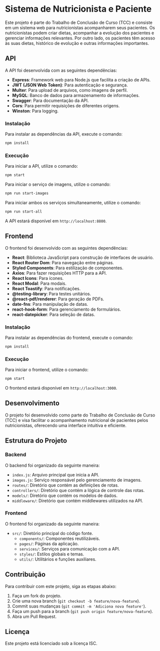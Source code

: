 # Sistema de Nutricionista e Paciente

Este projeto é parte do Trabalho de Conclusão de Curso (TCC) e consiste em um sistema web para nutricionistas acompanharem seus pacientes. Os nutricionistas podem criar dietas, acompanhar a evolução dos pacientes e gerenciar informações relevantes. Por outro lado, os pacientes têm acesso às suas dietas, histórico de evolução e outras informações importantes.

## API

A API foi desenvolvida com as seguintes dependências:

- **Express**: Framework web para Node.js que facilita a criação de APIs.
- **JWT (JSON Web Token)**: Para autenticação e segurança.
- **Multer**: Para upload de arquivos, como imagens de perfil.
- **MySQL**: Banco de dados para armazenamento de informações.
- **Swagger**: Para documentação da API.
- **Cors**: Para permitir requisições de diferentes origens.
- **Winston**: Para logging.

### Instalação

Para instalar as dependências da API, execute o comando:

```bash
npm install
```

### Execução

Para iniciar a API, utilize o comando:

```bash
npm start
```

Para iniciar o serviço de imagens, utilize o comando:

```bash
npm run start-images
```

Para iniciar ambos os serviços simultaneamente, utilize o comando:

```bash
npm run start-all
```

A API estará disponível em `http://localhost:8800`.

## Frontend

O frontend foi desenvolvido com as seguintes dependências:

- **React**: Biblioteca JavaScript para construção de interfaces de usuário.
- **React Router Dom**: Para navegação entre páginas.
- **Styled Components**: Para estilização de componentes.
- **Axios**: Para fazer requisições HTTP para a API.
- **React Icons**: Para ícones.
- **React Modal**: Para modais.
- **React Toastify**: Para notificações.
- **@testing-library**: Para testes unitários.
- **@react-pdf/renderer**: Para geração de PDFs.
- **date-fns**: Para manipulação de datas.
- **react-hook-form**: Para gerenciamento de formulários.
- **react-datepicker**: Para seleção de datas.

### Instalação

Para instalar as dependências do frontend, execute o comando:

```bash
npm install
```

### Execução

Para iniciar o frontend, utilize o comando:

```bash
npm start
```

O frontend estará disponível em `http://localhost:3000`.

## Desenvolvimento

O projeto foi desenvolvido como parte do Trabalho de Conclusão de Curso (TCC) e visa facilitar o acompanhamento nutricional de pacientes pelos nutricionistas, oferecendo uma interface intuitiva e eficiente.

## Estrutura do Projeto

### Backend

O backend foi organizado da seguinte maneira:

- `index.js`: Arquivo principal que inicia a API.
- `images.js`: Serviço responsável pelo gerenciamento de imagens.
- `routes/`: Diretório que contém as definições de rotas.
- `controllers/`: Diretório que contém a lógica de controle das rotas.
- `models/`: Diretório que contém os modelos de dados.
- `middleware/`: Diretório que contém middlewares utilizados na API.

### Frontend

O frontend foi organizado da seguinte maneira:

- `src/`: Diretório principal do código fonte.
  - `components/`: Componentes reutilizáveis.
  - `pages/`: Páginas da aplicação.
  - `services/`: Serviços para comunicação com a API.
  - `styles/`: Estilos globais e temas.
  - `utils/`: Utilitários e funções auxiliares.

## Contribuição

Para contribuir com este projeto, siga as etapas abaixo:

1. Faça um fork do projeto.
2. Crie uma nova branch (`git checkout -b feature/nova-feature`).
3. Commit suas mudanças (`git commit -m 'Adiciona nova feature'`).
4. Faça um push para a branch (`git push origin feature/nova-feature`).
5. Abra um Pull Request.

## Licença

Este projeto está licenciado sob a licença ISC.

